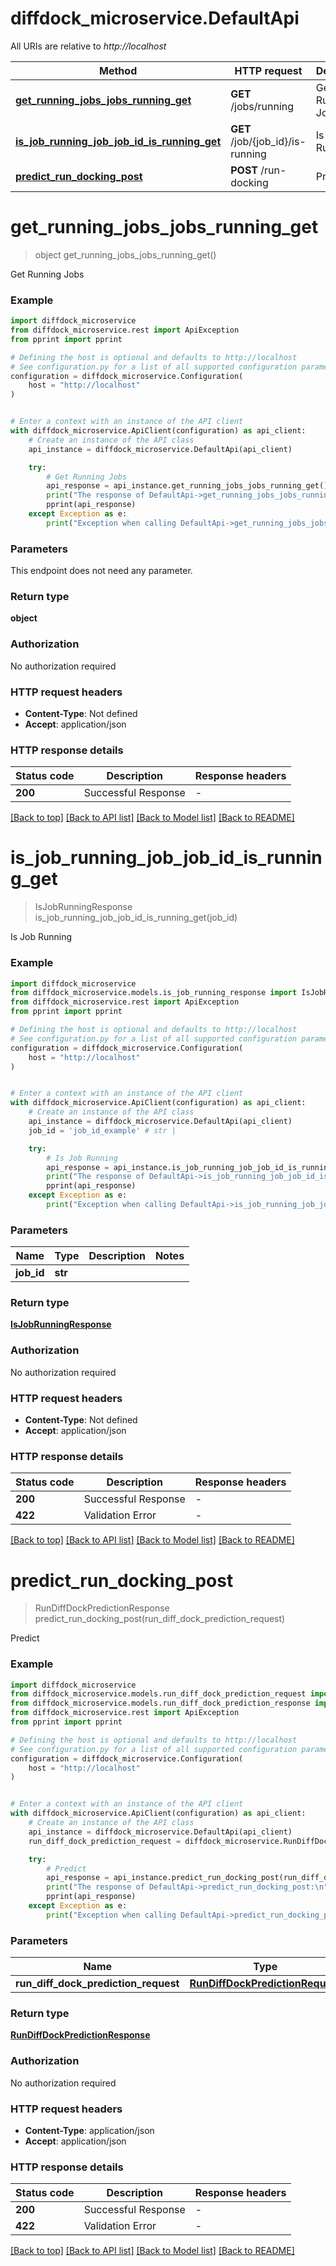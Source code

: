 # diffdock_microservice.DefaultApi

All URIs are relative to *http://localhost*

Method | HTTP request | Description
------------- | ------------- | -------------
[**get_running_jobs_jobs_running_get**](DefaultApi.md#get_running_jobs_jobs_running_get) | **GET** /jobs/running | Get Running Jobs
[**is_job_running_job_job_id_is_running_get**](DefaultApi.md#is_job_running_job_job_id_is_running_get) | **GET** /job/{job_id}/is-running | Is Job Running
[**predict_run_docking_post**](DefaultApi.md#predict_run_docking_post) | **POST** /run-docking | Predict


# **get_running_jobs_jobs_running_get**
> object get_running_jobs_jobs_running_get()

Get Running Jobs

### Example


```python
import diffdock_microservice
from diffdock_microservice.rest import ApiException
from pprint import pprint

# Defining the host is optional and defaults to http://localhost
# See configuration.py for a list of all supported configuration parameters.
configuration = diffdock_microservice.Configuration(
    host = "http://localhost"
)


# Enter a context with an instance of the API client
with diffdock_microservice.ApiClient(configuration) as api_client:
    # Create an instance of the API class
    api_instance = diffdock_microservice.DefaultApi(api_client)

    try:
        # Get Running Jobs
        api_response = api_instance.get_running_jobs_jobs_running_get()
        print("The response of DefaultApi->get_running_jobs_jobs_running_get:\n")
        pprint(api_response)
    except Exception as e:
        print("Exception when calling DefaultApi->get_running_jobs_jobs_running_get: %s\n" % e)
```



### Parameters

This endpoint does not need any parameter.

### Return type

**object**

### Authorization

No authorization required

### HTTP request headers

 - **Content-Type**: Not defined
 - **Accept**: application/json

### HTTP response details

| Status code | Description | Response headers |
|-------------|-------------|------------------|
**200** | Successful Response |  -  |

[[Back to top]](#) [[Back to API list]](../README.md#documentation-for-api-endpoints) [[Back to Model list]](../README.md#documentation-for-models) [[Back to README]](../README.md)

# **is_job_running_job_job_id_is_running_get**
> IsJobRunningResponse is_job_running_job_job_id_is_running_get(job_id)

Is Job Running

### Example


```python
import diffdock_microservice
from diffdock_microservice.models.is_job_running_response import IsJobRunningResponse
from diffdock_microservice.rest import ApiException
from pprint import pprint

# Defining the host is optional and defaults to http://localhost
# See configuration.py for a list of all supported configuration parameters.
configuration = diffdock_microservice.Configuration(
    host = "http://localhost"
)


# Enter a context with an instance of the API client
with diffdock_microservice.ApiClient(configuration) as api_client:
    # Create an instance of the API class
    api_instance = diffdock_microservice.DefaultApi(api_client)
    job_id = 'job_id_example' # str | 

    try:
        # Is Job Running
        api_response = api_instance.is_job_running_job_job_id_is_running_get(job_id)
        print("The response of DefaultApi->is_job_running_job_job_id_is_running_get:\n")
        pprint(api_response)
    except Exception as e:
        print("Exception when calling DefaultApi->is_job_running_job_job_id_is_running_get: %s\n" % e)
```



### Parameters


Name | Type | Description  | Notes
------------- | ------------- | ------------- | -------------
 **job_id** | **str**|  | 

### Return type

[**IsJobRunningResponse**](IsJobRunningResponse.md)

### Authorization

No authorization required

### HTTP request headers

 - **Content-Type**: Not defined
 - **Accept**: application/json

### HTTP response details

| Status code | Description | Response headers |
|-------------|-------------|------------------|
**200** | Successful Response |  -  |
**422** | Validation Error |  -  |

[[Back to top]](#) [[Back to API list]](../README.md#documentation-for-api-endpoints) [[Back to Model list]](../README.md#documentation-for-models) [[Back to README]](../README.md)

# **predict_run_docking_post**
> RunDiffDockPredictionResponse predict_run_docking_post(run_diff_dock_prediction_request)

Predict

### Example


```python
import diffdock_microservice
from diffdock_microservice.models.run_diff_dock_prediction_request import RunDiffDockPredictionRequest
from diffdock_microservice.models.run_diff_dock_prediction_response import RunDiffDockPredictionResponse
from diffdock_microservice.rest import ApiException
from pprint import pprint

# Defining the host is optional and defaults to http://localhost
# See configuration.py for a list of all supported configuration parameters.
configuration = diffdock_microservice.Configuration(
    host = "http://localhost"
)


# Enter a context with an instance of the API client
with diffdock_microservice.ApiClient(configuration) as api_client:
    # Create an instance of the API class
    api_instance = diffdock_microservice.DefaultApi(api_client)
    run_diff_dock_prediction_request = diffdock_microservice.RunDiffDockPredictionRequest() # RunDiffDockPredictionRequest | 

    try:
        # Predict
        api_response = api_instance.predict_run_docking_post(run_diff_dock_prediction_request)
        print("The response of DefaultApi->predict_run_docking_post:\n")
        pprint(api_response)
    except Exception as e:
        print("Exception when calling DefaultApi->predict_run_docking_post: %s\n" % e)
```



### Parameters


Name | Type | Description  | Notes
------------- | ------------- | ------------- | -------------
 **run_diff_dock_prediction_request** | [**RunDiffDockPredictionRequest**](RunDiffDockPredictionRequest.md)|  | 

### Return type

[**RunDiffDockPredictionResponse**](RunDiffDockPredictionResponse.md)

### Authorization

No authorization required

### HTTP request headers

 - **Content-Type**: application/json
 - **Accept**: application/json

### HTTP response details

| Status code | Description | Response headers |
|-------------|-------------|------------------|
**200** | Successful Response |  -  |
**422** | Validation Error |  -  |

[[Back to top]](#) [[Back to API list]](../README.md#documentation-for-api-endpoints) [[Back to Model list]](../README.md#documentation-for-models) [[Back to README]](../README.md)

